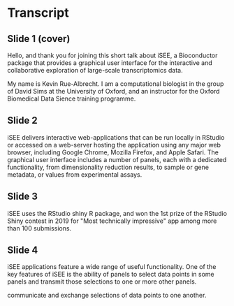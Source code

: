 # Transcript

## Slide 1 (cover)

Hello, and thank you for joining this short talk about iSEE, a Bioconductor package that provides a graphical user interface for the interactive and collaborative exploration of large-scale transcriptomics data.

My name is Kevin Rue-Albrecht. I am a computational biologist in the group of David Sims at the University of Oxford, and an instructor for the Oxford Biomedical Data Sience training programme.

## Slide 2

iSEE delivers interactive web-applications that can be run locally in RStudio or accessed on a web-server hosting the application using any major web browser, including Google Chrome, Mozilla Firefox, and Apple Safari.
The graphical user interface includes a number of panels, each with a dedicated functionality, from dimensionality reduction results, to sample or gene metadata, or values from experimental assays.

## Slide 3

iSEE uses the RStudio shiny R package, and won the 1st prize of the RStudio Shiny contest in 2019 for "Most technically impressive" app among more than 100 submissions.

## Slide 4

iSEE applications feature a wide range of useful functionality.
One of the key features of iSEE is the ability of panels to select data points in some panels and transmit those selections to one or more other panels.

communicate and exchange selections of data points to one another.